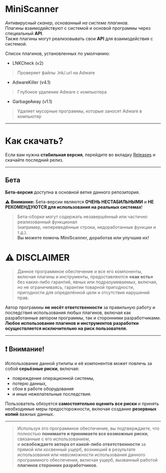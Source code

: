 # **MiniScanner**  
*Антивирусный сканер, основанный на системе плагинов.*  
Плагины взаимодействуют с системой и основой программы через специальный **API**.  
Также плагины могут реализовывать свои **API** для взаимодействия с системой.


Список плагинов, установленных по умолчанию:
 - LNKCheck (v2)
> Проверяет файлы .lnk/.url на Adware
 - AdwareKiller (v4.1)
> Глубокое удаление Adware с компьютера
 - GarbageAway (v1.1)
> Удаляет мусорные программы, которые заносят Adware в компьютер
---

# Как скачать?  

Если вам нужна **стабильная версия**, перейдите во вкладку [Releases](https://github.com/KatzenTechnologies/MiniScanner/releases) и скачайте последний релиз.  

---

## Бета  

**Бета-версия** доступна в основной ветке данного репозитория.  

⚠️ **Внимание:** Бета-версии являются **ОЧЕНЬ НЕСТАБИЛЬНЫМИ** и **НЕ РЕКОМЕНДУЮТСЯ для использования на реальных системах**!  

> Бета-сборки могут содержать незавершённый или частично реализованный функционал  
> (например, непереведённые строки, недоработанные функции и т.д.).  
> **Вы можете помочь MiniScanner, доработав или улучшив их!**  


# ⚠ **DISCLAIMER**

> Данное программное обеспечение и все его компоненты, включая плагины и инструменты, предоставляются **«как есть»** без каких-либо гарантий, явных или подразумеваемых, включая, но не ограничиваясь, гарантии товарной пригодности, пригодности для определённой цели и отсутствия нарушений прав.

Автор программы **не несёт ответственности** за правильную работу и последствия использования любых плагинов, включая как разработанные автором программы, так и сторонними разработчиками.  
**Любое использование плагинов и инструментов разработки осуществляется исключительно на риск пользователя.**

---

## ❗ **Внимание!**

Использование данной утилиты и её компонентов может повлечь за собой **серьёзные риски**, включая:

- повреждение операционной системы,  
- потерю данных,  
- сбои в работе оборудования  
- и иные нежелательные последствия.

Пользователь обязуется **самостоятельно оценить все риски** и принять необходимые меры предосторожности, включая создание **резервных копий** важных данных.

---

> Используя это программное обеспечение, вы подтверждаете, что полностью **понимаете и принимаете все возможные риски**, связанные с его использованием,  
> и **освобождаете автора от какой-либо ответственности** за прямой или косвенный ущерб, возникший в результате использования или невозможности использования данного программного обеспечения, включая ущерб, вызванный работой **плагинов сторонних разработчиков**.
